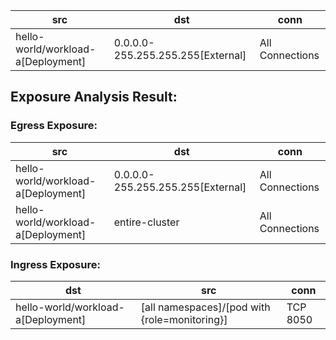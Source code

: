| src | dst | conn |
|-----|-----|------|
| hello-world/workload-a[Deployment] | 0.0.0.0-255.255.255.255[External] | All Connections |
## Exposure Analysis Result:
### Egress Exposure:
| src | dst | conn |
|-----|-----|------|
| hello-world/workload-a[Deployment] | 0.0.0.0-255.255.255.255[External] | All Connections |
| hello-world/workload-a[Deployment] | entire-cluster | All Connections |

### Ingress Exposure:
| dst | src | conn |
|-----|-----|------|
| hello-world/workload-a[Deployment] | [all namespaces]/[pod with {role=monitoring}] | TCP 8050 |
